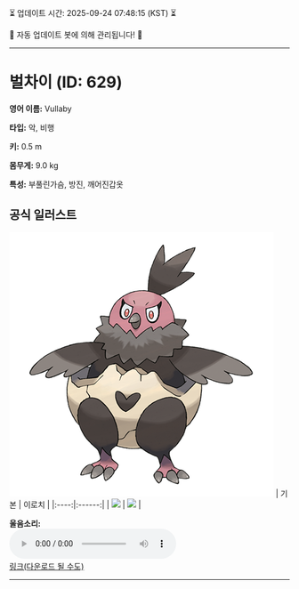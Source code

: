 
⏳ 업데이트 시간: 2025-09-24 07:48:15 (KST) ⏳

🤖 자동 업데이트 봇에 의해 관리됩니다! 🤖

---

# 벌차이 (ID: 629)
**영어 이름:** Vullaby

**타입:** 악, 비행

**키:** 0.5 m

**몸무게:** 9.0 kg

**특성:** 부풀린가슴, 방진, 깨어진갑옷

## 공식 일러스트
![](https://raw.githubusercontent.com/PokeAPI/sprites/master/sprites/pokemon/other/official-artwork/629.png)
| 기본 | 이로치 |
|:----:|:------:|
| <img src="http://play.pokemonshowdown.com/sprites/ani/vullaby.gif" width="200"> | <img src="http://play.pokemonshowdown.com/sprites/ani-shiny/vullaby.gif" width="200"> |

**울음소리:**<br><audio controls src="https://raw.githubusercontent.com/PokeAPI/cries/main/cries/pokemon/latest/629.ogg"></audio><br> [링크(다운로드 될 수도)](https://raw.githubusercontent.com/PokeAPI/cries/main/cries/pokemon/latest/629.ogg)


---
